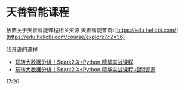 # 天善智能课程

放置关于天善智能课程相关资源
天善智能首頁: [https://edu.hellobi.com/](https://edu.hellobi.com/course/explore?c2=36)

我开设的课程
* [玩转大数据分析！Spark2.X+Python 精华实战课程](https://edu.hellobi.com/course/222)
* [玩转大数据分析！Spark2.X+Python 精华实战课程 相關資源](https://github.com/bryanyang0528/hellobi/tree/master/pyspark)

17:20
